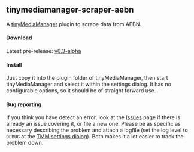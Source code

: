 ## tinymediamanager-scraper-aebn
A [tinyMediaManager](http://www.tinymediamanager.org) plugin to scrape data from AEBN.

#### Download
Latest pre-release: [v0.3-alpha](https://github.com/NETHeader/tinymediamanager-scraper-aebn/releases/tag/v0.3-alpha)

#### Install
Just copy it into the plugin folder of tinyMediaManager, then start tinyMediaManager and select it within the settings dialog.
It has no configurable options, so it should be of straight forward use.

#### Bug reporting

If you think you have detect an error, look at the [Issues](https://github.com/NETHeader/tinymediamanager-scraper-aebn/issues) page if there is already an issue covering it, or file a new one.
Please be as specific as necessary describing the problem and attach a logfile (set the log level to `DEBUG` at the [TMM settings dialog](http://www.tinymediamanager.org/index.php/usage/settings/#general)).
Both makes it a lot easier to track the problem down.
